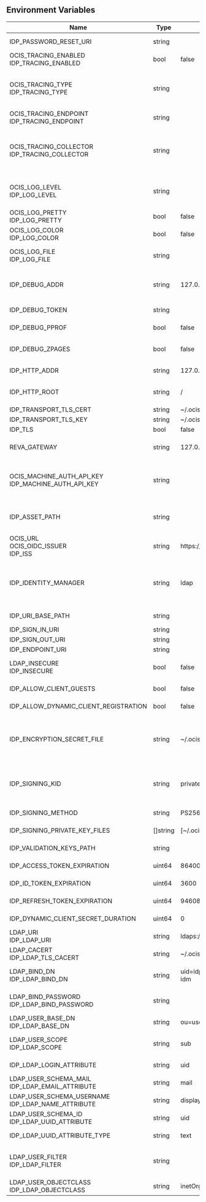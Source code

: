 ## Environment Variables

| Name | Type | Default Value | Description |
|------|------|---------------|-------------|
| IDP_PASSWORD_RESET_URI | string |  | The URI where a user can reset their password.|
| OCIS_TRACING_ENABLED<br/>IDP_TRACING_ENABLED | bool | false | Activates tracing.|
| OCIS_TRACING_TYPE<br/>IDP_TRACING_TYPE | string |  | The type of tracing. Defaults to "", which is the same as "jaeger". Allowed tracing types are "jaeger" and "" as of now.|
| OCIS_TRACING_ENDPOINT<br/>IDP_TRACING_ENDPOINT | string |  | The endpoint of the tracing agent.|
| OCIS_TRACING_COLLECTOR<br/>IDP_TRACING_COLLECTOR | string |  | The HTTP endpoint for sending spans directly to a collector, i.e. http://jaeger-collector:14268/api/traces. Only used if the tracing endpoint is unset.|
| OCIS_LOG_LEVEL<br/>IDP_LOG_LEVEL | string |  | The log level. Valid values are: "panic", "fatal", "error", "warn", "info", "debug", "trace".|
| OCIS_LOG_PRETTY<br/>IDP_LOG_PRETTY | bool | false | Activates pretty log output.|
| OCIS_LOG_COLOR<br/>IDP_LOG_COLOR | bool | false | Activates colorized log output.|
| OCIS_LOG_FILE<br/>IDP_LOG_FILE | string |  | The path to the log file. Activates logging to this file if set.|
| IDP_DEBUG_ADDR | string | 127.0.0.1:9134 | Bind address of the debug server, where metrics, health, config and debug endpoints will be exposed.|
| IDP_DEBUG_TOKEN | string |  | Token to secure the metrics endpoint|
| IDP_DEBUG_PPROF | bool | false | Enables pprof, which can be used for profiling|
| IDP_DEBUG_ZPAGES | bool | false | Enables zpages, which can be used for collecting and viewing in-memory traces.|
| IDP_HTTP_ADDR | string | 127.0.0.1:9130 | The bind address of the HTTP service.|
| IDP_HTTP_ROOT | string | / | Subdirectory that serves as the root for this HTTP service.|
| IDP_TRANSPORT_TLS_CERT | string | ~/.ocis/idp/server.crt | |
| IDP_TRANSPORT_TLS_KEY | string | ~/.ocis/idp/server.key | |
| IDP_TLS | bool | false | |
| REVA_GATEWAY | string | 127.0.0.1:9142 | CS3 gateway used to authenticate and look up users|
| OCIS_MACHINE_AUTH_API_KEY<br/>IDP_MACHINE_AUTH_API_KEY | string |  | Machine auth API key used to validate internal requests necessary for the access to resources from other services.|
| IDP_ASSET_PATH | string |  | Serve IDP assets from a path on the filesystem instead of the builtin assets.|
| OCIS_URL<br/>OCIS_OIDC_ISSUER<br/>IDP_ISS | string | https://localhost:9200 | The OIDC issuer URL to use.|
| IDP_IDENTITY_MANAGER | string | ldap | The identity manager implementation to use, defaults to 'ldap', can be changed to 'cs3', 'kc', 'libregraph', 'cookie' or 'guest'.|
| IDP_URI_BASE_PATH | string |  | Idp uri base path (defaults to "").|
| IDP_SIGN_IN_URI | string |  | Idp sign-in url.|
| IDP_SIGN_OUT_URI | string |  | Idp sign-out url.|
| IDP_ENDPOINT_URI | string |  | Url of IDP endpoint.|
| LDAP_INSECURE<br/>IDP_INSECURE | bool | false | Allow insecure connections to the user backend (eg. LDAP, CS3 api, ...).|
| IDP_ALLOW_CLIENT_GUESTS | bool | false | Allow guest clients to access ocis.|
| IDP_ALLOW_DYNAMIC_CLIENT_REGISTRATION | bool | false | Allow dynamic client registration.|
| IDP_ENCRYPTION_SECRET_FILE | string | ~/.ocis/idp/encryption.key | Path to the encryption secret file, if unset, a new certificate will be autogenerated upon each restart, thus invalidating all existing sessions.|
| IDP_SIGNING_KID | string | private-key | Value of the KID (Key ID) field which is used in created tokens to uniquely identify the signing-private-key.|
| IDP_SIGNING_METHOD | string | PS256 | Signing method of idp requests (e.g. PS256)|
| IDP_SIGNING_PRIVATE_KEY_FILES | []string | [~/.ocis/idp/private-key.pem] | Private key files for signing idp requests.|
| IDP_VALIDATION_KEYS_PATH | string |  | Path to validation keys for idp requests.|
| IDP_ACCESS_TOKEN_EXPIRATION | uint64 | 86400 | Expiration time for idp access token (in seconds).|
| IDP_ID_TOKEN_EXPIRATION | uint64 | 3600 | Expiration time for idp id tokens (in seconds).|
| IDP_REFRESH_TOKEN_EXPIRATION | uint64 | 94608000 | Expiration time for refresh tokens (in seconds).|
| IDP_DYNAMIC_CLIENT_SECRET_DURATION | uint64 | 0 | Expiration time for dynamic clients (in seconds).|
| LDAP_URI<br/>IDP_LDAP_URI | string | ldaps://localhost:9235 | Url of the LDAP service to use as idp.|
| LDAP_CACERT<br/>IDP_LDAP_TLS_CACERT | string | ~/.ocis/idm/ldap.crt | Path to the tls cert for the ldap service.|
| LDAP_BIND_DN<br/>IDP_LDAP_BIND_DN | string | uid=idp,ou=sysusers,o=libregraph-idm | LDAP DN to use for simple bind authentication with the target LDAP server.|
| LDAP_BIND_PASSWORD<br/>IDP_LDAP_BIND_PASSWORD | string |  | Password to use for authenticating the 'bind_dn'.|
| LDAP_USER_BASE_DN<br/>IDP_LDAP_BASE_DN | string | ou=users,o=libregraph-idm | Search base DN for looking up LDAP users.|
| LDAP_USER_SCOPE<br/>IDP_LDAP_SCOPE | string | sub | LDAP search scope to use when looking up users ('base', 'one', 'sub').|
| IDP_LDAP_LOGIN_ATTRIBUTE | string | uid | LDAP User attribute to use for login (e.g. uid).|
| LDAP_USER_SCHEMA_MAIL<br/>IDP_LDAP_EMAIL_ATTRIBUTE | string | mail | LDAP User email attribute (e.g. mail).|
| LDAP_USER_SCHEMA_USERNAME<br/>IDP_LDAP_NAME_ATTRIBUTE | string | displayName | LDAP User name attribute (e.g. displayName).|
| LDAP_USER_SCHEMA_ID<br/>IDP_LDAP_UUID_ATTRIBUTE | string | uid | LDAP User uuid attribute (e.g. uid).|
| IDP_LDAP_UUID_ATTRIBUTE_TYPE | string | text | LDAP User uuid attribute type (e.g. text).|
| LDAP_USER_FILTER<br/>IDP_LDAP_FILTER | string |  | LDAP filter to add to the default filters for user search (e.g. '(objectclass=ownCloud)').|
| LDAP_USER_OBJECTCLASS<br/>IDP_LDAP_OBJECTCLASS | string | inetOrgPerson | LDAP User ObjectClass (e.g. inetOrgPerson).|
